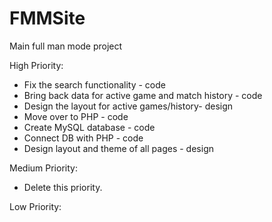# FMMSite
Main full man mode project 

High Priority:
- Fix the search functionality - code
- Bring back data for active game and match history - code
- Design the layout for active games/history- design 
- Move over to PHP - code 
- Create MySQL database - code 
- Connect DB with PHP - code 
- Design layout and theme of all pages - design 


Medium Priority: 

- Delete this priority.



Low Priority: 





